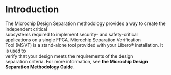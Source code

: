 # Introduction

The Microchip Design Separation methodology provides a way to create the independent critical<br /> subsystems required to implement security- and safety-critical<br /> applications on a single FPGA. Microchip Separation Verification<br /> Tool \(MSVT\) is a stand-alone tool provided with your Libero® installation. It is used to<br /> verify that your design meets the requirements of the design<br /> separation criteria. For more information, see **the Microchip Design Separation Methodology Guide**.

